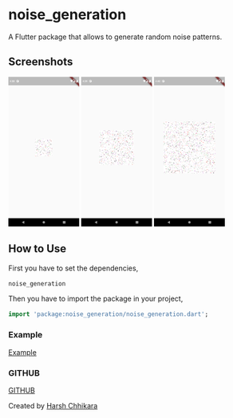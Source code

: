 # noise_generation

A Flutter package that allows to generate random noise patterns.

## Screenshots

<img src="images/ss1.png" height="300em" /> <img src="images/ss2.png" height="300em" /> <img src="images/ss3.png" height="300em" />

## How to Use

First you have to set the dependencies,
```dart
noise_generation
```
Then you have to import the package in your project,
```dart
import 'package:noise_generation/noise_generation.dart';
```
### Example
[Example](https://github.com/HarshChhikara/noise-generation/blob/main/example/noiseexample.dart)

### GITHUB
[GITHUB](https://github.com/HarshChhikara/noise-generation)

Created by [Harsh Chhikara](https://www.linkedin.com/in/harsh-chhikara-191a84175/)
